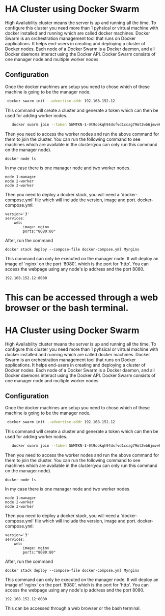 
# HA Cluster using Docker Swarm

High Availability cluster means the server is up and running all the time. To configure this cluster you need more than 1 pyhsical or virtual machine with docker installed and running which are called docker machines. Docker Swarm is an orchestration management tool that runs on Docker applications. It helps end-users in creating and deploying a cluster of Docker nodes. Each node of a Docker Swarm is a Docker daemon, and all Docker daemons interact using the Docker API. Docker Swarm consists of one manager node and multiple worker nodes. 

## Configuration

Once the docker machines are setup you need to chose which of these machine is going to be the manager node. 

```bash
 docker swarm init --advertise-addr 192.168.152.12
```
This command will create a cluster and generate a token which can then be used for adding worker nodes.
```bash
   docker swarm join --token SWMTKN-1-0t9ookqh94dxfvd1ccag79mt2wb6jmvv0mq00fz8vy0f3x1kcq-4hs5ivu27aym1l432rnzrpfy1 192.168.152.12:2377
```
Then you need to access the worker nodes and run the above command for them to join the cluster. You can run the following command to see machines which are available in the cluster(you can only run this command on the manager node).
```
docker node ls
```
In my case there is one manager node and two worker nodes.
```
node 1-manager
node 2-worker
node 3-worker
```
Then you need to deploy a docker stack, you will need a 'docker-compose.yml' file which will include the version, image and port.
docker-compose.yml:
```
version='3'
services: 
    web:
        image: nginx
        ports:"8080:80"
```
After, run the command
```
docker stack deploy --compose-file docker-compose.yml Mynginx
```
This command can only be executed on the manager node. It will deploy an image of 'nginx' on the port '8080', which is the port for 'http'.
You can access the webpage using any node's ip address and the port 8080.
```
192.168.152.12:8080
```
This can be accessed through a web browser or the bash terminal.
=======
# HA Cluster using Docker Swarm

High Availability cluster means the server is up and running all the time. To configure this cluster you need more than 1 pyhsical or virtual machine with docker installed and running which are called docker machines. Docker Swarm is an orchestration management tool that runs on Docker applications. It helps end-users in creating and deploying a cluster of Docker nodes. Each node of a Docker Swarm is a Docker daemon, and all Docker daemons interact using the Docker API. Docker Swarm consists of one manager node and multiple worker nodes. 

## Configuration

Once the docker machines are setup you need to chose which of these machine is going to be the manager node. 

```bash
 docker swarm init --advertise-addr 192.168.152.12
```
This command will create a cluster and generate a token which can then be used for adding worker nodes.
```bash
   docker swarm join --token SWMTKN-1-0t9ookqh94dxfvd1ccag79mt2wb6jmvv0mq00fz8vy0f3x1kcq-4hs5ivu27aym1l432rnzrpfy1 192.168.152.12:2377
```
Then you need to access the worker nodes and run the above command for them to join the cluster. You can run the following command to see machines which are available in the cluster(you can only run this command on the manager node).
```
docker node ls
```
In my case there is one manager node and two worker nodes.
```
node 1-manager
node 2-worker
node 3-worker
```
Then you need to deploy a docker stack, you will need a 'docker-compose.yml' file which will include the version, image and port.
docker-compose.yml:
```
version='3'
services: 
    web:
        image: nginx
        ports:"8080:80"
```
After, run the command
```
docker stack deploy --compose-file docker-compose.yml Mynginx
```
This command can only be executed on the manager node. It will deploy an image of 'nginx' on the port '8080', which is the port for 'http'.
You can access the webpage using any node's ip address and the port 8080.
```
192.168.152.12:8080
```
This can be accessed through a web browser or the bash terminal.


